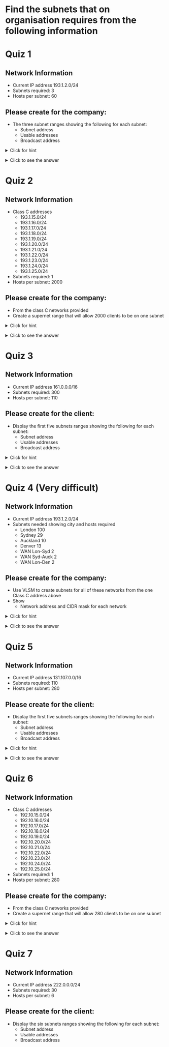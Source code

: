 # Find the subnets that on organisation requires from the following information

# Quiz 1

## Network Information
- Current IP address 193.1.2.0/24
- Subnets required:  3
- Hosts per subnet: 60

## Please create for the company:
- The three subnet ranges showing the following for each subnet:
  - Subnet address
  - Usable addresses
  - Broadcast address

<details><summary>Click for hint</summary><Strong> 

``` 
How many bits are required for the subnets required?
How many bits are required for the hosts/subnets
Create the new subnet mask
Workout your subnet ranges; 
  remember first address in the subnet is Subnet address and the last address is the Broadcast address   
```
</Strong></details> 
<details><summary>Click to see the answer</summary><Strong> 
   
```
Mask SubnetID    FirstValidIP LastValidIP BroadcastIP HostsPerSubnet Subnet TotalSubnets
---- --------    ------------ ----------- ----------- -------------- ------ ------------
  26 193.1.2.0   193.1.2.1    193.1.2.62  193.1.2.63              62      1            4
  26 193.1.2.64  193.1.2.65   193.1.2.126 193.1.2.127             62      2            4
  26 193.1.2.128 193.1.2.129  193.1.2.190 193.1.2.191             62      3            4
  26 193.1.2.192 193.1.2.193  193.1.2.254 193.1.2.255             62      4            4

```
</Strong></details> 


# Quiz 2

## Network Information
- Class C addresses 
  - 193.1.15.0/24
  - 193.1.16.0/24
  - 193.1.17.0/24
  - 193.1.18.0/24
  - 193.1.19.0/24
  - 193.1.20.0/24
  - 193.1.21.0/24
  - 193.1.22.0/24
  - 193.1.23.0/24
  - 193.1.24.0/24
  - 193.1.25.0/24
- Subnets required:  1 
- Hosts per subnet: 2000

## Please create for the company:
- From the class C networks provided
- Create a supernet range that will allow 2000 clients to be on one subnet

<details><summary>Click for hint</summary><Strong> 

``` 
HINT
```
</Strong></details> 
<details><summary>Click to see the answer</summary><Strong> 
   
```
ANSWER
```
</Strong></details> 

# Quiz 3

## Network Information
- Current IP address 161.0.0.0/16
- Subnets required:  300
- Hosts per subnet: 110

## Please create for the client:
- Display the first five subnets ranges showing the following for each subnet:
  - Subnet address
  - Usable addresses
  - Broadcast address

<details><summary>Click for hint</summary><Strong> 

``` 
HINT
```
</Strong></details> 
<details><summary>Click to see the answer</summary><Strong> 
   
```
ANSWER
```
</Strong></details> 

# Quiz 4 (Very difficult)

## Network Information
- Current IP address 193.1.2.0/24
- Subnets needed showing city and hosts required
  - London 100
  - Sydney 29
  - Auckland 10
  - Denver 13
  - WAN Lon-Syd 2
  - WAN Syd-Auck 2
  - WAN Lon-Den 2

## Please create for the company:
- Use VLSM to create subnets for all of these networks from the one Class C address above
- Show 
  - Network address and CIDR mask for each network

<details><summary>Click for hint</summary><Strong> 

``` 
HINT
```
</Strong></details> 
<details><summary>Click to see the answer</summary><Strong> 
   
```
ANSWER
```
</Strong></details> 

# Quiz 5

## Network Information
- Current IP address 131.107.0.0/16
- Subnets required:  110
- Hosts per subnet: 280

## Please create for the client:
- Display the first five subnets ranges showing the following for each subnet:
  - Subnet address
  - Usable addresses
  - Broadcast address

<details><summary>Click for hint</summary><Strong> 

``` 
HINT
```
</Strong></details> 
<details><summary>Click to see the answer</summary><Strong> 
   
```
ANSWER
```
</Strong></details> 

# Quiz 6

## Network Information
- Class C addresses 
  - 192.10.15.0/24
  - 192.10.16.0/24
  - 192.10.17.0/24
  - 192.10.18.0/24
  - 192.10.19.0/24
  - 192.10.20.0/24
  - 192.10.21.0/24
  - 192.10.22.0/24
  - 192.10.23.0/24
  - 192.10.24.0/24
  - 192.10.25.0/24
- Subnets required:  1 
- Hosts per subnet: 280
## Please create for the company:
- From the class C networks provided
- Create a supernet range that will allow 280 clients to be on one subnet

<details><summary>Click for hint</summary><Strong> 

``` 
HINT
```
</Strong></details> 
<details><summary>Click to see the answer</summary><Strong> 
   
```
ANSWER
```
</Strong></details> 

# Quiz 7

## Network Information
- Current IP address 222.0.0.0/24
- Subnets required:  30
- Hosts per subnet: 6

## Please create for the client:
- Display the six subnets ranges showing the following for each subnet:
  - Subnet address
  - Usable addresses
  - Broadcast address
